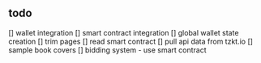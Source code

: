 ## todo

[] wallet integration
[] smart contract integration
[] global wallet state creation
[] trim pages
[] read smart contract
[] pull api data from tzkt.io
[] sample book covers
[] bidding system - use smart contract

